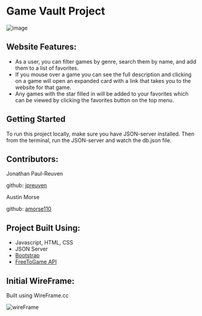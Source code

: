 # Game Vault Project #

![image](https://github.com/amorse110/game_website_project/assets/99285249/c40eb4e4-1a6f-46ca-8734-3996c1c47e56)

## Website Features: ##
  * As a user, you can filter games by genre, search them by name, and add them to a list of favorites.
  * If you mouse over a game you can see the full description and clicking on a game will open an expanded card with a link that takes you to the website for that game.
  * Any games with the star filled in will be added to your favorites which can be viewed by clicking the favorites button on the top menu. 

## Getting Started ##
To run this project locally, make sure you have JSON-server installed. Then from the terminal, run the JSON-server and watch the db.json file.

## Contributors: ##
Jonathan Paul-Reuven

github: [jpreuven](https://github.com/jpreuven)

Austin Morse

github: [amorse110](https://github.com/amorse110)

## Project Built Using: ##
  * Javascript, HTML, CSS
  * JSON Server
  * [Bootstrap](https://getbootstrap.com/)
  * [FreeToGame API](https://www.freetogame.com/api-doc)

## Initial WireFrame: ##
Built using WireFrame.cc

![wireFrame](https://github.com/amorse110/game_website_project/assets/99285249/37a0538c-4274-40bf-a8c0-11b06a55bc36)

